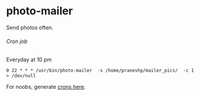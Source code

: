 photo-mailer
============

Send photos often. 

###### Cron job

Everyday at 10 pm

```
0 22 * * * /usr/bin/photo-mailer  -s /home/praneshp/mailer_pics/  -c 1 > /dev/null
```

For noobs, generate [crons here](http://www.htmlbasix.com/crontab.shtml). 
